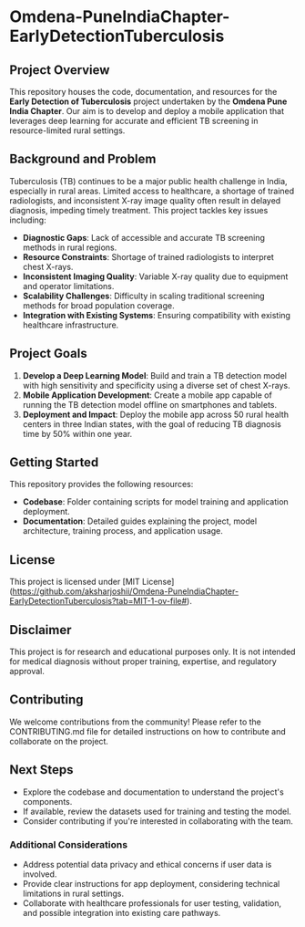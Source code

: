 # Omdena-PuneIndiaChapter-EarlyDetectionTuberculosis

## Project Overview

This repository houses the code, documentation, and resources for the **Early Detection of Tuberculosis** project undertaken by the **Omdena Pune India Chapter**. Our aim is to develop and deploy a mobile application that leverages deep learning for accurate and efficient TB screening in resource-limited rural settings.

## Background and Problem

Tuberculosis (TB) continues to be a major public health challenge in India, especially in rural areas. Limited access to healthcare, a shortage of trained radiologists, and inconsistent X-ray image quality often result in delayed diagnosis, impeding timely treatment. This project tackles key issues including:

- **Diagnostic Gaps**: Lack of accessible and accurate TB screening methods in rural regions.
- **Resource Constraints**: Shortage of trained radiologists to interpret chest X-rays.
- **Inconsistent Imaging Quality**: Variable X-ray quality due to equipment and operator limitations.
- **Scalability Challenges**: Difficulty in scaling traditional screening methods for broad population coverage.
- **Integration with Existing Systems**: Ensuring compatibility with existing healthcare infrastructure.

## Project Goals

1. **Develop a Deep Learning Model**: Build and train a TB detection model with high sensitivity and specificity using a diverse set of chest X-rays.
2. **Mobile Application Development**: Create a mobile app capable of running the TB detection model offline on smartphones and tablets.
3. **Deployment and Impact**: Deploy the mobile app across 50 rural health centers in three Indian states, with the goal of reducing TB diagnosis time by 50% within one year.

## Getting Started

This repository provides the following resources:

- **Codebase**: Folder containing scripts for model training and application deployment.
- **Documentation**: Detailed guides explaining the project, model architecture, training process, and application usage.


## License

This project is licensed under [MIT License] (https://github.com/aksharjoshii/Omdena-PuneIndiaChapter-EarlyDetectionTuberculosis?tab=MIT-1-ov-file#).

## Disclaimer

This project is for research and educational purposes only. It is not intended for medical diagnosis without proper training, expertise, and regulatory approval.

## Contributing

We welcome contributions from the community! Please refer to the CONTRIBUTING.md file for detailed instructions on how to contribute and collaborate on the project.

## Next Steps

- Explore the codebase and documentation to understand the project's components.
- If available, review the datasets used for training and testing the model.
- Consider contributing if you're interested in collaborating with the team.

### Additional Considerations

- Address potential data privacy and ethical concerns if user data is involved.
- Provide clear instructions for app deployment, considering technical limitations in rural settings.
- Collaborate with healthcare professionals for user testing, validation, and possible integration into existing care pathways.

